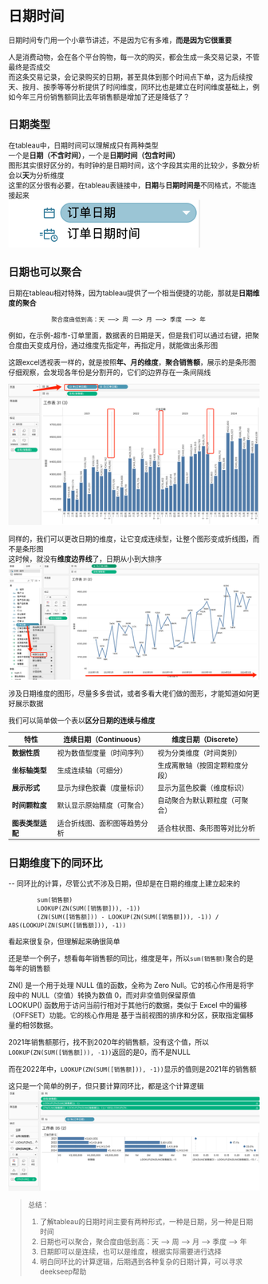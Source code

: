 # 日期时间

日期时间专门用一个小章节讲述，不是因为它有多难，**而是因为它很重要**  

人是消费动物，会在各个平台购物，每一次的购买，都会生成一条交易记录，不管最终是否成交  
而这条交易记录，会记录购买的日期，甚至具体到那个时间点下单，这为后续按天、按月、按季等等分析提供了时间维度，同环比也是建立在时间维度基础上，例如今年三月份销售额同比去年销售额是增加了还是降低了？  

## 日期类型

在tableau中，日期时间可以理解成只有两种类型  
一个是**日期（不含时间）**，一个是**日期时间（包含时间）**  
图形其实很好区分的，有时钟的是日期时间，这个字段其实用的比较少，多数分析会以**天**为分析维度  
这里的区分很有必要，在tableau表链接中，**日期**与**日期时间是**不同格式，不能连接起来  
![日期时间](./图片/image-37.png)

## 日期也可以聚合

日期在tableau相对特殊，因为tableau提供了一个相当便捷的功能，那就是**日期维度的聚合**

                聚合度由低到高：天 ——> 周 ——> 月 ——> 季度 ——> 年  

例如，在示例-超市-订单里面，数据表的日期是天，但是我们可以通过右键，把聚合度由天变成月份，通过维度先指定年，再指定月，就能做出条形图  

这跟excel透视表一样的，就是按照**年、月的维度**，**聚合销售额**，展示的是条形图  
仔细观察，会发现各年份是分割开的，它们的边界存在一条间隔线  

![维度年-月](./图片/image-39.png)

同样的，我们可以更改日期的维度，让它变成连续型，让整个图形变成折线图，而不是条形图  
这时候，就没有**维度边界线**了，日期从小到大排序  
![日期连续](./图片/image-41.png)

涉及日期维度的图形，尽量多多尝试，或者多看大佬们做的图形，才能知道如何更好展示数据  

我们可以简单做一个表以**区分日期的连续与维度**  

 特性               | 连续日期（Continuous）                          | 维度日期（Discrete）                     |
|--------------------|-----------------------------------------------|-----------------------------------------|
| **数据性质**        | 视为数值型度量（时间序列）                      | 视为分类维度（时间类别）                 |
| **坐标轴类型**      | 生成连续轴（可细分）                        | 生成离散轴（按固定颗粒度分段）           |
| **展示形式**    | 显示为绿色胶囊（度量标识）                      | 显示为蓝色胶囊（维度标识）               |
| **时间颗粒度**      | 默认显示原始精度（可聚合）                    | 自动聚合为默认颗粒度（可聚合）   |
| **图表类型适配**    | 适合折线图、面积图等趋势分析                    | 适合柱状图、条形图等对比分析

## 日期维度下的同环比

-- 同环比的计算，尽管公式不涉及日期，但却是在日期的维度上建立起来的

            sum(销售额)
            LOOKUP(ZN(SUM([销售额])), -1))
            (ZN(SUM([销售额])) - LOOKUP(ZN(SUM([销售额])), -1)) / ABS(LOOKUP(ZN(SUM([销售额])), -1))

看起来很复杂，但理解起来确很简单

还是举一个例子，想看每年销售额的同比，维度是年，所以`sum(销售额)`聚合的是每年的销售额  

ZN() 是一个用于处理 NULL 值的函数，全称为 Zero Null。它的核心作用是将字段中的 NULL（空值）转换为数值 0，而对非空值则保留原值  
LOOKUP() 函数用于访问当前行相对于其他行的数据，类似于 Excel 中的偏移（OFFSET）功能。它的核心作用是 基于当前视图的排序和分区，获取指定偏移量的相邻数据。  

2021年销售额那行，找不到2020年的销售额，没有这个值，所以`LOOKUP(ZN(SUM([销售额])), -1))`返回的是0，而不是NULL  

而在2022年中，`LOOKUP(ZN(SUM([销售额])), -1))`显示的值则是2021年的销售额  

这只是一个简单的例子，但只要计算同环比，都是这个计算逻辑  
![年销售额同比](./图片/image-43.png)  

>总结：
>
>1. 了解tableau的日期时间主要有两种形式，一种是日期，另一种是日期时间  
>2. 日期也可以聚合，聚合度由低到高：天 —> 周 —> 月 —> 季度 —> 年
>3. 日期即可以是连续，也可以是维度，根据实际需要进行选择  
>4. 明白同环比的计算逻辑，后期遇到各种复杂的日期计算，可以寻求deekseep帮助  
